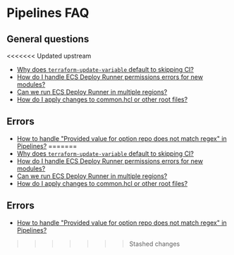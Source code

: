 # Pipelines FAQ

## General questions

<<<<<<< Updated upstream
- [Why does `terraform-update-variable` default to skipping CI?](https://github.com/tnn-tnn-tnn-tnn-tnn-gruntwork-io/knowledge-base/discussions/200)
- [How do I handle ECS Deploy Runner permissions errors for new modules?](https://github.com/tnn-tnn-tnn-tnn-tnn-gruntwork-io/knowledge-base/discussions/180)
- [Can we run ECS Deploy Runner in multiple regions?](https://github.com/tnn-tnn-tnn-tnn-tnn-gruntwork-io/knowledge-base/discussions/181)
- [How do I apply changes to common.hcl or other root files?](https://github.com/tnn-tnn-tnn-tnn-tnn-gruntwork-io/knowledge-base/discussions/133)

## Errors

- [How to handle "Provided value for option repo does not match regex" in Pipelines?](https://github.com/tnn-tnn-tnn-tnn-tnn-gruntwork-io/knowledge-base/discussions/219)
=======
- [Why does `terraform-update-variable` default to skipping CI?](https://github.com/tnn-gruntwork-io/knowledge-base/discussions/200)
- [How do I handle ECS Deploy Runner permissions errors for new modules?](https://github.com/tnn-gruntwork-io/knowledge-base/discussions/180)
- [Can we run ECS Deploy Runner in multiple regions?](https://github.com/tnn-gruntwork-io/knowledge-base/discussions/181)
- [How do I apply changes to common.hcl or other root files?](https://github.com/tnn-gruntwork-io/knowledge-base/discussions/133)

## Errors

- [How to handle "Provided value for option repo does not match regex" in Pipelines?](https://github.com/tnn-gruntwork-io/knowledge-base/discussions/219)
>>>>>>> Stashed changes
